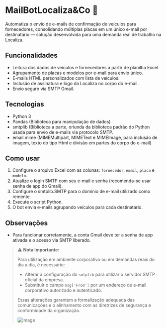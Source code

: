 # MailBotLocaliza&Co 💚

Automatiza o envio de e-mails de confirmação de veículos para fornecedores, consolidando múltiplas placas em um único e-mail por destinatário — solução desenvolvida para uma demanda real de trabalho na Localiza.

## Funcionalidades

- Leitura dos dados de veículos e fornecedores a partir de planilha Excel.
- Agrupamento de placas e modelos por e-mail para envio único.
- E-mails HTML personalizados com lista de veículos.
- Inclusão de assinatura e logo da Localiza no corpo do e-mail.
- Envio seguro via SMTP Gmail.

## Tecnologias

- Python 3
- Pandas (Biblioteca para manipulação de dados)
- smtplib (Biblioteca a parte, oriunda da biblioteca padrão do Python usada para envio de e-mails via protocolo SMTP.
- email.mime (MIMEMultipart, MIMEText e MIMEImage, para inclusão de imagem, texto do tipo Html e divisão em partes do corpo do e-mail)

## Como usar

1. Configure o arquivo Excel com as colunas: `fornecedor`, `email`, `placa` e `modelo`.
2. Atualize o login SMTP com seu e-mail e senha (recomenda-se usar senha de app do Gmail).
4. Configure o smtplib.SMTP para o domínio de e-mail utilizado como remente.
5. Execute o script Python.
6. O bot envia e-mails agrupando veículos para cada destinatário.

## Observações

- Para funcionar corretamente, a conta Gmail deve ter a senha de app ativada e o acesso via SMTP liberado.

> ⚠️ **Nota Importante:**
>
> Para utilização em ambiente corporativo ou em demandas reais do dia a dia, é necessário:
>
> - Alterar a configuração do `smtplib` para utilizar o servidor SMTP oficial da empresa.
> - Substituir o campo `msg['From']` por um endereço de e-mail corporativo autorizado e autenticado.
>
> Essas alterações garantem a formalização adequada das comunicações e o alinhamento com as diretrizes de segurança e conformidade da organização.
>
> ![image](https://github.com/user-attachments/assets/81aab36f-bdd1-4e5c-8d04-97ede65e14ad)
